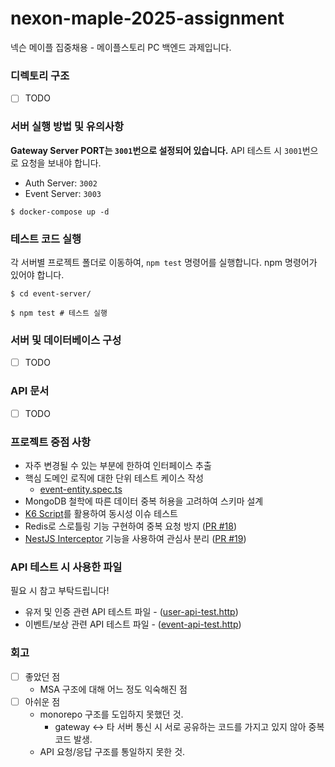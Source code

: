 # nexon-maple-2025-assignment

넥슨 메이플 집중채용 - 메이플스토리 PC 백엔드 과제입니다.

### 디렉토리 구조

- [ ] TODO

### 서버 실행 방법 및 유의사항

**Gateway Server PORT는 `3001`번으로 설정되어 있습니다.** API 테스트 시 `3001`번으로 요청을 보내야 합니다.

- Auth Server: `3002`
- Event Server: `3003`


```shell
$ docker-compose up -d
```

### 테스트 코드 실행

각 서버별 프로젝트 폴더로 이동하여, `npm test` 명령어를 실행합니다. npm 명령어가 있어야 합니다.

```shell
$ cd event-server/

$ npm test # 테스트 실행
```

### 서버 및 데이터베이스 구성

- [ ] TODO

### API 문서

- [ ] TODO

### 프로젝트 중점 사항

- 자주 변경될 수 있는 부분에 한하여 인터페이스 추출
- 핵심 도메인 로직에 대한 단위 테스트 케이스 작성 
  - [event-entity.spec.ts](./event-server/test/event/event-entity.spec.ts)
- MongoDB 철학에 따른 데이터 중복 허용을 고려하여 스키마 설계
- [K6 Script](./concurrency-test.js)를 활용하여 동시성 이슈 테스트
- Redis로 스로틀링 기능 구현하여 중복 요청 방지 ([PR #18](https://github.com/jxmen/nexon-maple-2025-assignment/pull/18))
- [NestJS Interceptor](https://docs.nestjs.com/interceptors) 기능을 사용하여 관심사
  분리 ([PR #19](https://github.com/jxmen/nexon-maple-2025-assignment/pull/19))

### API 테스트 시 사용한 파일

필요 시 참고 부탁드립니다!

- 유저 및 인증 관련 API 테스트 파일 - ([user-api-test.http](./user-api-test.http))
- 이벤트/보상 관련 API 테스트 파일 - ([event-api-test.http](./event-api-test.http))

### 회고

- [ ] 좋았던 점
    - MSA 구조에 대해 어느 정도 익숙해진 점
- [ ] 아쉬운 점
    - monorepo 구조를 도입하지 못했던 것.
        - gateway <-> 타 서버 통신 시 서로 공유하는 코드를 가지고 있지 않아 중복 코드 발생. 
    - API 요청/응답 구조를 통일하지 못한 것.